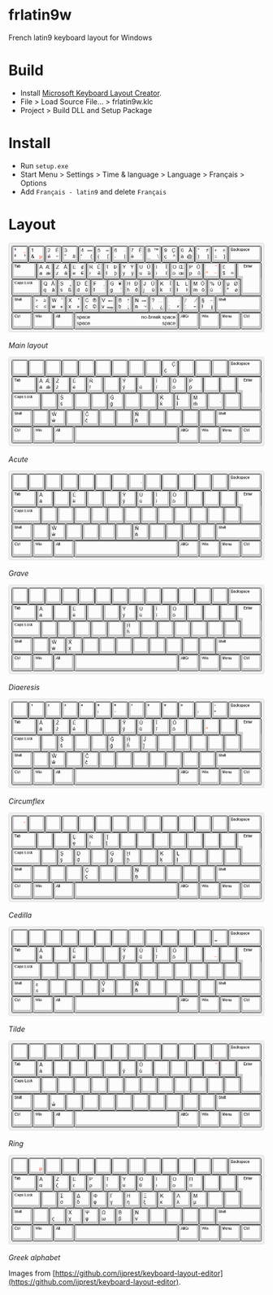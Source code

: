 # frlatin9w

French latin9 keyboard layout for Windows

# Build

* Install [Microsoft Keyboard Layout Creator](https://www.microsoft.com/en-us/download/details.aspx?id=22339).
* File > Load Source File... > frlatin9w.klc
* Project > Build DLL and Setup Package

# Install

* Run `setup.exe`
* Start Menu > Settings > Time & language > Language > Français > Options
* Add `Français - latin9` and delete `Français`

# Layout

![frlatin9w](images/keyboard-layout.png)

*Main layout*

![frlatin9w](images/keyboard-layout-acute.png)

*Acute*

![frlatin9w](images/keyboard-layout-grave.png)

*Grave*

![frlatin9w](images/keyboard-layout-diaeresis.png)

*Diaeresis*

![frlatin9w](images/keyboard-layout-circumflex.png)

*Circumflex*

![frlatin9w](images/keyboard-layout-cedilla.png)

*Cedilla*

![frlatin9w](images/keyboard-layout-tilde.png)

*Tilde*

![frlatin9w](images/keyboard-layout-ring.png)

*Ring*

![frlatin9w](images/keyboard-layout-greek.png)

*Greek alphabet*

Images from [https://github.com/ijprest/keyboard-layout-editor](https://github.com/ijprest/keyboard-layout-editor).
